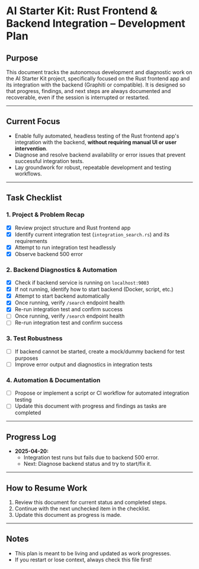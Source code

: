 # AI Starter Kit: Rust Frontend & Backend Integration – Development Plan

## Purpose
This document tracks the autonomous development and diagnostic work on the AI Starter Kit project, specifically focused on the Rust frontend app and its integration with the backend (Graphiti or compatible). It is designed so that progress, findings, and next steps are always documented and recoverable, even if the session is interrupted or restarted.

---

## Current Focus
- Enable fully automated, headless testing of the Rust frontend app's integration with the backend, **without requiring manual UI or user intervention**.
- Diagnose and resolve backend availability or error issues that prevent successful integration tests.
- Lay groundwork for robust, repeatable development and testing workflows.

---

## Task Checklist

### 1. Project & Problem Recap
- [x] Review project structure and Rust frontend app
- [x] Identify current integration test (`integration_search.rs`) and its requirements
- [x] Attempt to run integration test headlessly
- [x] Observe backend 500 error

### 2. Backend Diagnostics & Automation
- [x] Check if backend service is running on `localhost:9003`
- [x] If not running, identify how to start backend (Docker, script, etc.)
- [x] Attempt to start backend automatically
- [x] Once running, verify `/search` endpoint health
- [x] Re-run integration test and confirm success
- [ ] Once running, verify `/search` endpoint health
- [ ] Re-run integration test and confirm success

### 3. Test Robustness
- [ ] If backend cannot be started, create a mock/dummy backend for test purposes
- [ ] Improve error output and diagnostics in integration tests

### 4. Automation & Documentation
- [ ] Propose or implement a script or CI workflow for automated integration testing
- [ ] Update this document with progress and findings as tasks are completed

---

## Progress Log
- **2025-04-20:**
    - Integration test runs but fails due to backend 500 error.
    - Next: Diagnose backend status and try to start/fix it.

---

## How to Resume Work
1. Review this document for current status and completed steps.
2. Continue with the next unchecked item in the checklist.
3. Update this document as progress is made.

---

## Notes
- This plan is meant to be living and updated as work progresses.
- If you restart or lose context, always check this file first!
